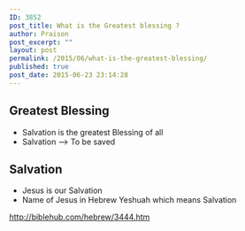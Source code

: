 ```yaml
---
ID: 3852
post_title: What is the Greatest blessing ?
author: Praison
post_excerpt: ""
layout: post
permalink: /2015/06/what-is-the-greatest-blessing/
published: true
post_date: 2015-06-23 23:14:28
---
```

<h2>Greatest Blessing</h2>
<ul>
	<li>Salvation is the greatest Blessing of all</li>
	<li>Salvation --&gt; To be saved</li>
</ul>
<h2>Salvation</h2>
<ul>
	<li>Jesus is our Salvation</li>
	<li>Name of Jesus in Hebrew Yeshuah which means Salvation</li>
</ul>
<a href="http://biblehub.com/hebrew/3444.htm" target="_blank" rel="noopener noreferrer">http://biblehub.com/hebrew/3444.htm</a>
